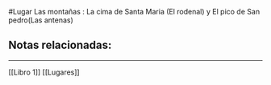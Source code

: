 #Lugar 
Las montañas : La cima de Santa Maria (El rodenal) y El pico de San pedro(Las antenas)
## Notas relacionadas:
----
[[Libro 1]]
[[Lugares]]